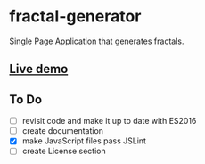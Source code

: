 # fractal-generator
Single Page Application that generates fractals.

## [Live demo][1]

## To Do
- [ ] revisit code and make it up to date with ES2016
- [ ] create documentation
- [x] make JavaScript files pass JSLint
- [ ] create License section

[1]:https://wutek.github.io/fractal-generator/
